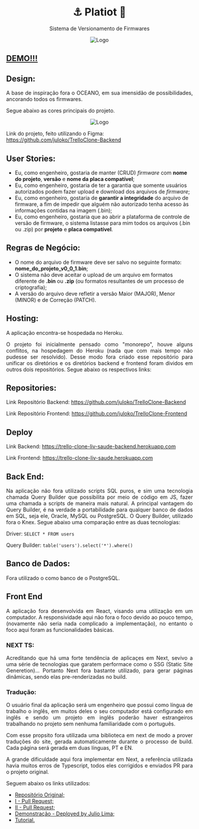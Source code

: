 <p align="center">	
	<h1 align="center">⚓ Platiot 🚀</h1>
  <p align="center">Sistema de Versionamento de Firmwares</p>

</p>
<p align="center">
    <img src="assets/gif/preview.gif" width="fit-content" alt="Logo">
</p>

## [DEMO!!!](https://trello-clone-liv-saude.herokuapp.com)

## Design:
<p align="justify">
  A base de inspiração fora o OCEANO, em sua imensidão de possibilidades, ancorando todos os firmwares.
</p>
<p align="justify">
  Segue abaixo as cores principais do projeto.
</p>
<p align="center">
    <img src="https://user-images.githubusercontent.com/17098382/107158366-45977080-6968-11eb-8601-5d1185421846.png" width="fit-content" alt="Logo">
</p>

Link do projeto, feito utilizando o Figma: https://github.com/juloko/TrelloClone-Backend

## User Stories:
- Eu, como engenheiro, gostaria de manter (CRUD) *firmware* com **nome do projeto**,
**versão** e **nome da placa compatível**;
- Eu, como engenheiro, gostaria de ter a garantia que somente usuários
autorizados podem fazer upload e download dos arquivos de *firmware*;
- Eu, como engenheiro, gostaria de **garantir a integridade** do arquivo de firmware, a
fim de impedir que alguém não autorizado tenha acesso às informações contidas na
imagem (.bin);
- Eu, como engenheiro, gostaria que ao abrir a plataforma de controle de versão de
firmware, o sistema listasse para mim todos os arquivos (.bin ou .zip) por **projeto** e
**placa compatível**.
## Regras de Negócio:
- O nome do arquivo de firmware deve ser salvo no seguinte formato:
**nome_do_projeto_v0_0_1.bin**;
- O sistema não deve aceitar o upload de um arquivo em formatos diferente de **.bin** ou
**.zip** (ou formatos resultantes de um processo de criptografia);
- A versão do arquivo deve refletir a versão Maior (MAJOR), Menor (MINOR) e de
Correção (PATCH).

## Hosting:
<p align="justify">
  A aplicação encontra-se hospedada no Heroku.
</p>
<p align="justify">
O projeto foi inicialmente pensado como "monorepo", houve alguns conflitos, na hospedagem do Heroku (nada que com mais tempo não pudesse ser resolvido). Desse modo fora criado esse repositório para unificar os diretórios e os diretórios backend e frontend foram dividos em outros dois repositórios. Segue abaixo os respectivos links:
</p>

## Repositories:

Link Repositório Backend: https://github.com/juloko/TrelloClone-Backend

Link Repositório Frontend: https://github.com/juloko/TrelloClone-Frontend

## Deploy

Link Backend: https://trello-clone-liv-saude-backend.herokuapp.com

Link Frontend: https://trello-clone-liv-saude.herokuapp.com

## Back End:
<p align="justify">
Na aplicação não fora utilizado scripts SQL puros, e sim uma tecnologia chamada Query Builder que possibilita por meio de código em JS, fazer uma chamada a scripts de maneira mais natural. A principal vantagem do Query Builder, é na verdade a portabilidade para qualquer banco de dados em SQL, seja ele, Oracle, MySQL ou PostgreSQL. O Query Builder, utilizado fora o Knex. Segue abaixo uma comparação entre as duas tecnologias:
</p>


Driver: `SELECT * FROM users`

Query Builder: `table('users').select('*').where()`

## Banco de Dados:
Fora utilizado o como banco de o PostgreSQL.

## Front End
<p align="justify">
A aplicação fora desenvolvida em React, visando uma utilização em um computador. A responsividade aqui não fora o foco devido ao pouco tempo, (novamente não seria nada complicado a implementação), no entanto o foco aqui foram as funcionalidades básicas.
</p>

### NEXT TS:
<p align="justify">
Acreditando que há uma forte tendência de aplicaçes em Next, sevivo a uma série de tecnologias que garatem performace como o SSG (Static Site Generetion)... Portanto Next fora bastante utilizado, para gerar páginas dinâmicas, sendo elas pre-renderizadas no build.
<p align="justify">
  
### Tradução:
<p align="justify">
O usuário final da aplicação será um engenheiro que possui como língua de trabalho o inglês, em muitos deles o seu computador está configurado em inglês e sendo um projeto em inglês poderão haver estrangeiros trabalhando no projeto sem nenhuma familiaridade com o português.
<p align="justify">
<p align="justify">
Com esse propsito fora utilizada uma biblioteca em next de modo a prover traduções do site, gerada automaticamente durante o processo de build. Cada página será gerada em duas línguas, PT e EN.
<p align="justify">
<p align="justify">
A grande dificuldade aqui fora implementar em Next, a referência utilizada havia muitos erros de Typescript, todos eles corrigidos e enviados PR para o projeto original.
<p align="justify">
<p align="justify">
  Seguem abaixo os links utilizados:
<p align="justify">
  
- [Repositório Original;](https://github.com/BiscuiTech/i18n-typescript-app)
- [I - Pull Request;](https://github.com/BiscuiTech/i18n-typescript-app/pull/2)
- [II - Pull Request;](https://github.com/BiscuiTech/i18n-typescript-app/pull/4)
- [Demonstração - Deployed by Julio Lima;](https://i18n-typescript-app.vercel.app/)
- [Tutorial.](https://dev.to/biscuitech/i18n-with-next-js-and-full-ssg-support-2aih)
